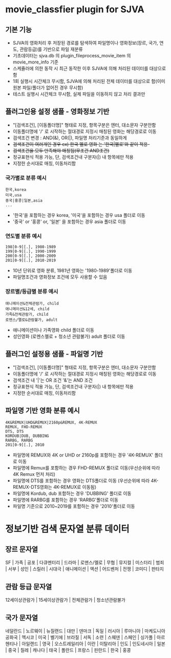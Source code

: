 # movie_classfier plugin for SJVA

## 기본 기능
- SJVA의 영화처리 후 저장된 경로를 탐색하여 파일명이나 영화정보(장르, 국가, 연도, 관람등급)를 기반으로 파일 재분류
- 기초데이터는 sjva.db 의 plugin_fileprocess_movie_item 의 movie_more_info 기준
- 스케쥴러에 의한 동작 시 최근 동작한 이후 SJVA에 의해 처리된 데이터를 대상으로 함
- 1회 실행시 시간체크 무시함, SJVA에 의해 처리된 전체 데이터를 대상으로 함(이미 원본 파일/폴더가 없어진 경우 무시함)
- 테스트 실행시 시간체크 무시함, 실제 파일을 이동하지 않고 처리 결과만 

## 플러그인용 설정 샘플 - 영화정보 기반
- "[검색조건], [이동폴더명]" 형태로 지정, 항목구분은 엔터, 대소문자 구분안함
- 이동폴더명에 '/' 로 시작하는 절대경로 지정시 매칭된 영화는 해당경로로 이동
- 검색조건 변경 : AND(&), OR(|), 파일명 처리기준과 동일하게 
- ~~검색조건이 여러개인 경우 ex) 한국 멜로 영화 는 '한국|멜로'와 같이 적용-~~
- ~~검색조건을 모두 만족해야 매칭됨(무조건 AND조건)~~
- 정규표현식 적용 가능, 단, 검색조건내 구분자(|) 내 항목에만 적용
- 지정한 순서대로 매칭, 이동처리함

### 국가별로 분류 예시 
```
한국,korea
미국,usa
중국|홍콩|일본,asia
...
```
- '한국'을 포함하는 경우 korea, '미국'을 포함하는 경우 usa 폴더로 이동 
- '중국' or '홍콩' or, '일본' 을 포함하는 경우 asia 폴더로 이동 

### 연도별 분류 예시
```
198[0-9][.], 1980-1989
199[0-9][.], 1990-1999
200[0-9][.], 2000-2009
201[0-9][.], 2010-2019
```
- 10년 단위로 영화 분류, 1981년 영화는 '1980-1989'폴더로 이동
- 파일명조건과 영화정보 조건에 모두 사용할 수 있음

### 장르별/등급별 분류 예시

```
애니메이션&전체관람가, child
애니메이션&12세, child
가족&전체관람가, child
로멘스/멜로&관람불가, adult
```
- 애니메이션이나 가족영화 child 폴더로 이동
- 성인영화 (로멘스멜로 + 청소년 관람불가) adult 폴더로 이동

## 플러그인 설정용 샘플 - 파일명 기반 
- "[검색조건], [이동폴더명]" 형태로 지정, 항목구분은 엔터, 대소문자 구분안함
- 이동폴더명에 '/' 로 시작하는 절대경로 지정시 매칭된 영화는 해당경로로 이동
- 검색조건 내 '|'는 OR 조건 '&'는 AND 조건
- 정규표현식 적용 가능, 단, 검색조건내 구분자(|) 내 항목에만 적용
- 지정한 순서대로 매칭, 이동처리함

## 파일명 기반 영화 분류 예시
```
4K&REMUX|UHD&REMUX|2160p&REMUX, 4K-REMUX
REMUX, FHD-REMUX
DTS, DTS
KORDUB|DUB, DUBBING
RARBG, RARBG
201[0-9][.], 2010
```
- 파일명에 REMUX와 4K or UHD or 2160p를 포함하는 경우 '4K-REMUX' 폴더로 이동
- 파일명에 Remux를 포함하는 경우 FHD-REMUX 폴더로 이동(우선순위에 따라 4K Remux 먼저 처리)
- 파일명에 DTS를 포함하는 경우 영화는 DTS폴더로 이동 (우선순위에 따라 4K-REMUX-DTS영화는 4K-REMUX로 이동됨)
- 파일명에 Kordub, dub 포함하는 경우 'DUBBING' 폴더로 이동
- 파일명에 RARBG를 포함하는 경우 'RARBG'폴더로 이동 
- 파일명 기준으로 2010~2019를 포함하는 경우 '2010'폴더로 이동

# 정보기반 검색 문자열 분류 데이터 
## 장르 문자열 ##
SF | 가족 | 공포 | 다큐멘터리 | 드라마 | 로맨스/멜로 | 무협 | 뮤지컬 | 미스터리 | 범죄 | 서부 | 성인 | 스릴러 | 시대극 | 애니메이션 | 액션 | 어드벤처 | 전쟁 | 코미디 | 판타지

## 관람 등급 문자열 ##
12세이상관람가 | 15세이상관람가 | 전체관람가 | 청소년관람불가

## 국가 문자열 ##
네덜란드 | 노르웨이 | 뉴질랜드 | 대만 | 덴마크 | 독일 | 러시아 | 루마니아 | 마케도니아공화국 | 멕시코 | 미국 | 벨기에 | 브라질 | 서독 | 소련 | 스웨덴 | 스페인 | 싱가폴 | 아르헨티나 | 아일랜드 | 영국 | 오스트레일리아 | 이란 | 이탈리아 | 인도 | 인도네시아 | 일본 | 중국 | 칠레 | 캐나다 | 태국 | 폴란드 | 프랑스 | 핀란드 | 한국 | 홍콩
